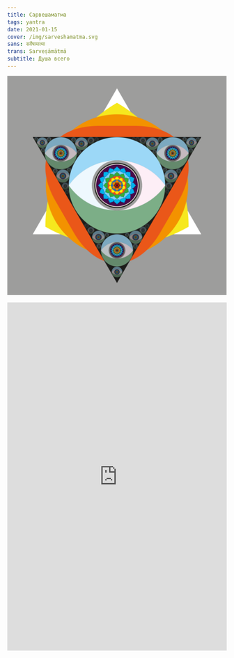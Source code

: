 ```yaml
---
title: Сарвешаматма
tags: yantra
date: 2021-01-15
cover: /img/sarveshamatma.svg
sans: सर्वेषामात्मा
trans: Sarveṣāmātmā 
subtitle: Душа всего
---
```


![](/img/sarveshamatma.svg)

<iframe src='https://my.spline.design/sarva-27df425795acc4f56299cdec7def1ab3/' frameborder='0' width='100%' height='800px'></iframe>